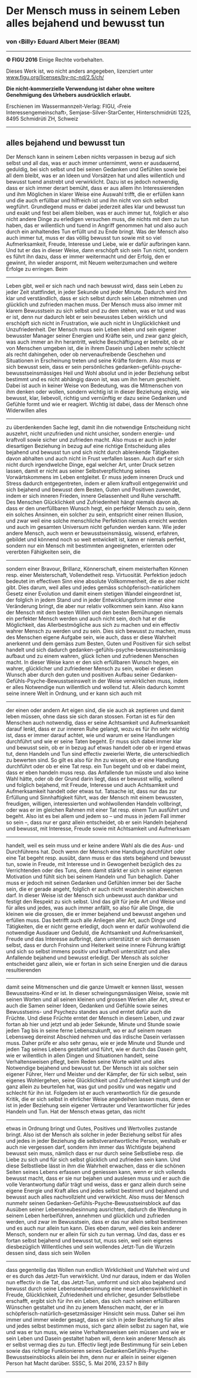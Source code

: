 # Der Mensch muss in seinem Leben alles bejahend und bewusst tun

### von ‹Billy› Eduard Albert Meier (BEAM)


-----

**© FIGU 2016**
Einige Rechte vorbehalten.

Dieses Werk ist, wo nicht anders angegeben,
lizenziert unter
www.figu.org/licenses/by-nc-nd/2.5/ch/

**Die nicht-kommerzielle Verwendung ist daher ohne**
**weitere Genehmigung des Urhebers ausdrücklich**
**erlaubt.**

Erschienen im Wassermannzeit-Verlag:
FIGU, ‹Freie Interessengemeinschaft›, Semjase-Silver-StarCenter, Hinterschmidrüti 1225, 8495 Schmidrüti ZH, Schweiz


-----

## alles bejahend und bewusst tun

Der Mensch kann in seinem Leben nichts verpassen in
bezug auf sich selbst und all das, was er auch immer
unternimmt, wenn er ausdauernd, geduldig, bei sich selbst
und bei seinen Gedanken und Gefühlen sowie bei all dem
bleibt, was er an Ideen und Vorsätzen hat und alles willentlich und bewusst tuend anstrebt und verwirklicht. Dazu
ist es jedoch notwendig, dass er sich immer derart bemüht, dass er aus allem ihn Interessierenden und ihm
Möglichen in klarer Weise eine Auswahl trifft, die er erfüllen kann und die auch erfüllbar und hilfreich ist und ihn
nicht von sich selbst wegführt. Grundlegend muss er dabei jederzeit alles klar und bewusst tun und exakt und
fest bei allem bleiben, was er auch immer tut, folglich er
also nicht andere Dinge zu erledigen versuchen muss,
die nichts mit dem zu tun haben, das er willentlich und
tuend in Angriff genommen hat und also auch durch ein anhaltendes Tun erfüllt und zu Ende bringt. Was der Mensch
also auch immer tut, muss er das völlig bewusst tun sowie mit so viel Aufmerksamkeit, Freude, Interesse und
Liebe, wie er dafür aufbringen kann. Und tut er das in
dieser Weise, dann erschöpft sich sein Tun nicht, sondern
es führt ihn dazu, dass er immer weitermacht und der
Erfolg, den er gewinnt, ihn wieder anspornt, mit Neuem
weiterzumachen und weitere Erfolge zu erringen. Beim


-----

Leben gibt, weil er sich nach und nach bewusst wird, dass
sein Leben zu jeder Zeit stattfindet, in jeder Sekunde und
jeder Minute. Dadurch wird ihm klar und verständlich,
dass er sich selbst durch sein Leben mitnehmen und
glücklich und zufrieden machen muss. Der Mensch muss
also immer mit klarem Bewusstsein zu sich selbst und zu
dem stehen, was er tut und was er ist, denn nur dadurch
lebt er sein bewusstes Leben wirklich und erschöpft sich
nicht in Frustration, wie auch nicht in Unglücklichkeit und
Unzufriedenheit.
Der Mensch muss sein Leben leben und sein eigener bewusster Manager seiner Energien und Kräfte sein, und
zwar ganz gleich, was auch immer an ihn herantritt, welche
Beschäftigung er betreibt, ob er von Menschen umgeben
ist, die in ihrem Dasein und Leben mehr schlecht als
recht dahingehen, oder ob nervenaufreibende Geschehen
und Situationen in Erscheinung treten und seine Kräfte
fordern. Also muss er sich bewusst sein, dass er sein
persönliches gedanken-gefühls-psyche-bewusstseinsmässiges Heil und Wohl absolut und in jeder Beziehung
selbst bestimmt und es nicht abhängig davon ist, was um
ihn herum geschieht. Dabei ist auch in keiner Weise von
Bedeutung, was die Mitmenschen von ihm denken oder
wollen, sondern wichtig ist in dieser Beziehung einzig,
wie bewusst, klar, liebevoll, richtig und vernünftig er dazu
seine Gedanken und Gefühle formt und wie er reagiert.
Wichtig ist dabei, dass der Mensch ohne Widerwillen alles


-----

zu überdenkenden Sache legt, damit ihn die notwendige
Entscheidung nicht auszehrt, nicht unzufrieden und nicht
unsicher, sondern energie- und kraftvoll sowie sicher und
zufrieden macht. Also muss er auch in jeder diesartigen
Beziehung in bezug auf eine richtige Entscheidung alles
bejahend und bewusst tun und sich nicht durch ablenkende Tätigkeiten davon abhalten und auch nicht in Frust verfallen lassen. Auch darf er sich nicht durch irgendwelche
Dinge, egal welcher Art, unter Druck setzen lassen, damit
er nicht aus seiner Selbstverpflichtung seines Vorwärtskommens im Leben entgleitet. Er muss jedem inneren
Druck und Stress dadurch entgegentreten, indem er allem
kraftvoll entgegenwirkt und sich bejahend und bewusst
dem Besten, Guten und Positiven zuwendet, indem er
sich inneren Frieden, innere Gelassenheit und Ruhe verschafft.
Des Menschen Glücklichkeit und Zufriedenheit hängt niemals davon ab, dass er den unerfüllbaren Wunsch hegt,
ein perfekter Mensch zu sein, denn ein solches Ansinnen,
ein solcher zu sein, entspricht einer reinen Illusion, und
zwar weil eine solche menschliche Perfektion niemals
erreicht werden und auch im gesamten Universum nicht
gefunden werden kann. Wie jeder andere Mensch, auch
wenn er bewusstseinsmässig, wissend, erfahren, gebildet
und könnend noch so weit entwickelt ist, kann er niemals
perfekt, sondern nur ein Mensch mit bestimmten angeeigneten, erlernten oder vererbten Fähigkeiten sein, die


-----

sondern einer Bravour, Brillanz, Könnerschaft, einem
meisterhaften Können resp. einer Meisterschaft, Vollendetheit resp. Virtuosität. Perfektion jedoch bedeutet im
effectiven Sinn eine absolute Vollkommenheit, die es
aber nicht gibt. Dies darum, weil alles und jedes gemäss
schöpferisch-natürlichem Gesetz einer Evolution und damit einem stetigen Wandel eingeordnet ist, der folglich in
jedem Stand und in jeder Entwicklungsform immer eine
Veränderung bringt, die aber nur relativ vollkommen sein
kann. Also kann der Mensch mit dem besten Willen und
den besten Bemühungen niemals ein perfekter Mensch
werden und auch nicht sein, doch hat er die Möglichkeit,
das Allerbestmögliche aus sich zu machen und ein effectiv
wahrer Mensch zu werden und zu sein. Dies sich bewusst
zu machen, muss des Menschen eigene Aufgabe sein,
wie auch, dass er diese Wahrheit anerkennt und dem gemäss zum Besten, Guten und Positiven für sich selbst
handelt und sich dadurch gedanken-gefühls-psyche-bewusstseinsmässig aufbaut und zu einem wahren, glück lichen und zufriedenen Menschen macht. In dieser Weise
kann er den sich erfüllbaren Wunsch hegen, ein wahrer,
glücklicher und zufriedener Mensch zu sein, wobei er
diesen Wunsch aber durch den guten und positiven Aufbau seiner Gedanken-Gefühls-Psyche-Bewusstseinswelt
in der Weise verwirklichen muss, indem er alles Notwendige nun willentlich und wollend tut. Allein dadurch kommt
seine innere Welt in Ordnung, und er kann sich auch mit


-----

der einen oder andern Art eigen sind, die sie auch ak zeptieren und damit leben müssen, ohne dass sie sich
daran stossen.
Fortan ist es für den Menschen auch notwendig, dass er
seine Achtsamkeit und Aufmerksamkeit darauf lenkt,
dass er zur inneren Ruhe gelangt, wozu es für ihn sehr
wichtig ist, dass er immer darauf achtet, wie und warum
er seine Handlungen durchführt und wie er seine Taten
begeht. Er muss sich dabei immer klar und bewusst sein,
ob er in bezug auf etwas handelt oder ob er irgend etwas
tut, denn Handeln und Tun sind effectiv zweierlei Werte,
die unterschiedlich zu bewerten sind. So gilt es also für
ihn zu wissen, ob er eine Handlung durchführt oder ob er
eine Tat resp. ein Tun begeht und ob er dabei meint, dass
er eben handeln muss resp. das Anfallende tun müsste
und also keine Wahl hätte, oder ob der Grund darin liegt,
dass er bewusst willig, wollend und folglich bejahend, mit
Freude, Interesse und auch Achtsamkeit und Aufmerksamkeit handelt oder etwas tut. Tatsache ist, dass nur das
zur Erfüllung und Sinnhaftigkeit führt, was der Mensch mit
einem bewussten, freudigen, willigen, interessierten und
wohlwollenden Handeln vollbringt, oder was er im gleichen
Rahmen mit einer Tat resp. einem Tun ausführt und begeht. Also ist es bei allem und jedem so – und muss in
jedem Fall immer so sein –, dass nur er ganz allein entscheidet, ob er sein Handeln bejahend und bewusst, mit Interesse, Freude sowie mit Achtsamkeit und Aufmerksam

-----

handelt, weil es sein muss und er keine andere Wahl als
die des Aus- und Durchführens hat. Doch wenn der
Mensch eine Handlung durchführt oder eine Tat begeht
resp. ausübt, dann muss er das stets bejahend und bewusst tun, sowie in Freude, mit Interesse und in Gewogenheit bezüglich des zu Verrichtenden oder des Tuns, denn
damit stärkt er sich in seiner eigenen Motivation und fühlt
sich bei seinem Handeln und Tun behaglich. Daher muss
er jedoch mit seinen Gedanken und Gefühlen immer bei
der Sache sein, die er gerade angeht, folglich er auch
nicht woandershin abweichen darf. In dieser Weise ist
der Mensch sich unbewusst auch dankbar und festigt den
Respekt zu sich selbst. Und das gilt für jede Art und Weise
und für alles und jedes, was auch immer anfällt, so also
für alle Dinge, die kleinen wie die grossen, die er immer
bejahend und bewusst angehen und erfüllen muss. Das
betrifft auch alle Anliegen aller Art, auch Dinge und Tätigkeiten, die er nicht gerne erledigt, doch wenn er dafür
wohlwollend die notwendige Ausdauer und Geduld, die
Achtsamkeit und Aufmerksamkeit, Freude und das Interesse aufbringt, dann unterstützt er sich dermassen selbst,
dass er durch Frohsinn und Heiterkeit seine innere
Führung kräftigt und sich so selbst immens positiv und
kraftvoll unterstützt und alles Anfallende bejahend und
bewusst erledigt.
Der Mensch als solcher entscheidet ganz allein, wie er
fortan in sich seine Energien und die daraus resultierenden


-----

damit seine Mitmenschen und die ganze Umwelt er kennen lässt, wessen Bewusstseins-Kind er ist. In dieser
schwingungsmässigen Weise, sowie mit seinen Worten
und all seinen kleinen und grossen Werken aller Art,
streut er auch die Samen seiner Ideen, Gedanken und
Gefühle sowie seines Bewusstseins- und Psychezu standes aus und erntet dafür auch die Früchte. Und diese
Früchte erntet der Mensch in diesem Leben, und zwar
fortan ab hier und jetzt und ab jeder Sekunde, Minute und
Stunde sowie jeden Tag bis in seine ferne Lebenszukunft,
wo er auf seinem neuen Lebensweg dereinst Abschied
nehmen und das irdische Dasein verlassen muss. Daher
prüfe er also sehr genau, wie er jede Minute und Stunde
und jeden Tag seines Lebens gestaltet und führt, wie er
durch das Dasein geht, wie er willentlich in allen Dingen
und Situationen handelt, seine Verhaltensweisen pflegt,
beim Reden seine Worte wählt und alles Notwendige bejahend und bewusst tut. Der Mensch ist als solcher sein
eigener Führer, Herr und Meister und der Kämpfer, der
für sich selbst, sein eigenes Wohlergehen, seine Glücklichkeit und Zufriedenheit kämpft und der ganz allein zu
beurteilen hat, was gut und positiv und was negativ und
schlecht für ihn ist. Folgedem ist er auch verantwortlich
für die gesunde Kritik, die er sich selbst in ehrlicher Weise
angedeihen lassen muss, denn er ist in jeder Beziehung
sein eigener Vertrauter und Verantwortlicher für jedes
Handeln und Tun. Hat der Mensch etwas getan, das nicht


-----

etwas in Ordnung bringt und Gutes, Positives und Wertvolles zustande bringt. Also ist der Mensch als solcher in
jeder Beziehung selbst für alles und jedes in jeder Beziehung die selbstverantwortliche Person, weshalb er auch
nie vergessen darf, sondern ihm immer das Wichtigste
bejahend bewusst sein muss, nämlich dass er nur durch
seine Selbstliebe resp. die Liebe zu sich und für sich
selbst glücklich und zufrieden sein kann. Und diese
Selbstliebe lässt in ihm die Wahrheit erwachen, dass er
die schönen Seiten seines Lebens erfassen und geniessen kann, wenn er sich vollends bewusst macht, dass er
sie nur bejahen und auslesen muss und er auch die volle
Verantwortung dafür trägt und weiss, dass er ganz allein
durch seine eigene Energie und Kraft alles und jedes
selbst bestimmt und bejahend und bewusst auch alles
nachvollzieht und verwirklicht. Also muss der Mensch nunmehr seinen Gedanken-Gefühls-Psyche-Bewusstseinsblock auf das Ausüben seiner Lebensneubesinnung ausrichten, dadurch die Wendung in seinem Leben herbeiführen, annehmen und glücklich und zufrieden werden,
und zwar im Bewusstsein, dass er das nur allein selbst
bestimmen und es auch nur allein tun kann. Dies eben
darum, weil dies kein anderer Mensch, sondern nur er
allein für sich zu tun vermag. Und das, dass er es fortan
selbst bejahend und bewusst tut, muss sein, weil sein
eigenes diesbezüglich Willentliches und sein wollendes
Jetzt-Tun die Wurzeln dessen sind, dass sich sein Wollen


-----

dass gegenteilig das Wollen nun endlich Wirklichkeit und
Wahrheit wird und er es durch das Jetzt-Tun verwirklicht.
Und nur daraus, indem er das Wollen nun effectiv in die
Tat, das Jetzt-Tun, umformt und sich also bejahend und
bewusst durch seine Lebensneubesinnung eine neue
Lebenswirklichkeit in Freude, Glücklichkeit, Zufriedenheit und ehrlicher, gesunder Selbstliebe erschafft, ergibt
sich für ihn ein Leben, das sich nach seinen erfüllbaren
Wünschen gestaltet und ihn zu jenem Menschen macht,
der er in schöpferisch-natürlich-gesetzmässiger Hinsicht
sein muss. Daher sei ihm immer und immer wieder gesagt,
dass er sich in jeder Beziehung für alles und jedes selbst
bestimmen muss, sich ganz allein selbst zu sagen hat,
wie und was er tun muss, wie seine Verhaltensweisen
sein müssen und wie er sein Leben und Dasein gestaltet
haben will, denn kein anderer Mensch als er selbst vermag dies zu tun. Effectiv liegt jede Bestimmung für sein
Leben sowie das richtige Funktionieren seines GedankenGefühls-Psyche-Bewusstseinsblocks allein bei ihm, denn
nur er allein in seiner eigenen Person hat Macht darüber.
SSSC, 5. Mai 2016, 23.57 h
Billy


-----


